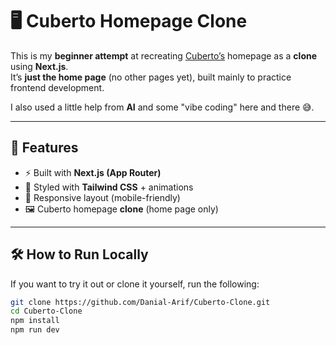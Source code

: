 # 🖥️ Cuberto Homepage Clone  

This is my **beginner attempt** at recreating [Cuberto’s](https://cuberto.com/) homepage as a **clone** using **Next.js**.  
It’s **just the home page** (no other pages yet), built mainly to practice frontend development.  

I also used a little help from **AI** and some "vibe coding" here and there 😅.  

---

## 🚀 Features
- ⚡ Built with **Next.js (App Router)**
- 🎨 Styled with **Tailwind CSS** + animations
- 📱 Responsive layout (mobile-friendly)
- 🖼️ Cuberto homepage **clone** (home page only)

---

## 🛠️ How to Run Locally

If you want to try it out or clone it yourself, run the following:

```bash
git clone https://github.com/Danial-Arif/Cuberto-Clone.git
cd Cuberto-Clone
npm install
npm run dev
